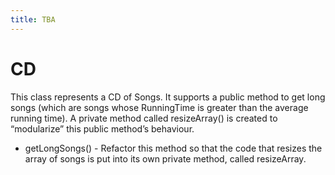 ```yaml
---
title: TBA
---
```

# CD

This class represents a CD of Songs. It supports a public method to get long songs (which are songs whose RunningTime is greater than the average running time). A private method called resizeArray() is created to “modularize” this public method’s behaviour.

* getLongSongs() - Refactor this method so that the code that resizes the array of songs is put into its own private method, called resizeArray.
